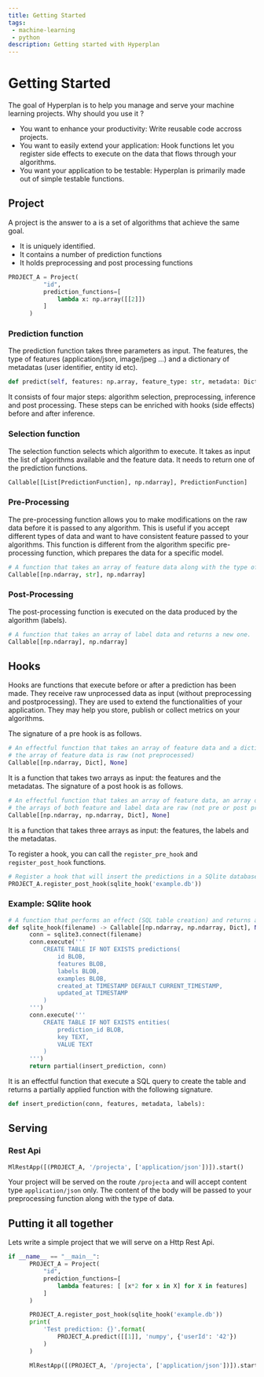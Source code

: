 ```yaml
---
title: Getting Started
tags: 
 - machine-learning 
 - python
description: Getting started with Hyperplan
---
```


# Getting Started

The goal of Hyperplan is to help you manage and serve your machine learning projects. Why should you use it ?

* You want to enhance your productivity: Write reusable code accross projects.
* You want to easily extend your application: Hook functions let you register side effects to execute on the data that flows through your algorithms.
* You want your application to be testable: Hyperplan is primarily made out of simple testable functions.

## Project 

A project is the answer to a is a set of algorithms that achieve the same goal. 
* It is uniquely identified.
* It contains a number of prediction functions
* It holds preprocessing and post processing functions
```python
PROJECT_A = Project(
          "id",
          prediction_functions=[
              lambda x: np.array([[2]])
          ]
      )
```

### Prediction function
The prediction function takes three parameters as input. The features, the type of features (application/json, image/jpeg ...) and a dictionary of metadatas (user identifier, entity id etc).
```python
def predict(self, features: np.array, feature_type: str, metadata: Dict) -> np.ndarray:
```

It consists of four major steps: algorithm selection, preprocessing, inference and post processing. These steps can be enriched with hooks (side effects) before and after inference.
### Selection function
The selection function selects which algorithm to execute. It takes as input the list of algorithms available and the feature data. It needs to return one of the prediction functions.
```python
Callable[[List[PredictionFunction], np.ndarray], PredictionFunction]
```

### Pre-Processing

The pre-processing function allows you to make modifications on the raw data before it is passed to any algorithm. This is useful if you accept different types of data and want to have consistent feature passed to your algorithms. This function is different from the algorithm specific pre-processing function, which prepares the data for a specific model.

```python
# A function that takes an array of feature data along with the type of data (application/json, image/jpeg ...) and returns a new array of feature data.
Callable[[np.ndarray, str], np.ndarray]
```

### Post-Processing
The post-processing function is executed on the data produced by the algorithm (labels).

```python
# A function that takes an array of label data and returns a new one.
Callable[[np.ndarray], np.ndarray]
```

## Hooks
Hooks are functions that execute before or after a prediction has been made. They receive raw unprocessed data as input (without preprocessing and postprocessing). They are used to extend the functionalities of your application. They may help you store, publish or collect metrics on your algorithms. 

The signature of a pre hook is as follows.
```python
# An effectful function that takes an array of feature data and a dictionary of metadatas and returns nothing.
# the array of feature data is raw (not preprocessed)
Callable[[np.ndarray, Dict], None]
```
It is a function that takes two arrays as input: the features and the metadatas. The signature of a post hook is as follows.
```python
# An effectful function that takes an array of feature data, an array of label data, a dictionary of metadatas and returns nothing.
# the arrays of both feature and label data are raw (not pre or post processed)
Callable[[np.ndarray, np.ndarray, Dict], None]
```
It is a function that takes three arrays as input: the features, the labels and the metadatas.

To register a hook, you can call the `register_pre_hook` and `register_post_hook` functions.
```python
# Register a hook that will insert the predictions in a SQlite database.
PROJECT_A.register_post_hook(sqlite_hook('example.db'))
```

### Example: SQlite hook

```python
# A function that performs an effect (SQL table creation) and returns a hook function.
def sqlite_hook(filename) -> Callable[[np.ndarray, np.ndarray, Dict], None]:
      conn = sqlite3.connect(filename)
      conn.execute('''
          CREATE TABLE IF NOT EXISTS predictions(
              id BLOB,
              features BLOB,
              labels BLOB,
              examples BLOB,
              created_at TIMESTAMP DEFAULT CURRENT_TIMESTAMP,
              updated_at TIMESTAMP
          )
      ''')
      conn.execute('''
          CREATE TABLE IF NOT EXISTS entities(
              prediction_id BLOB,
              key TEXT,
              VALUE TEXT
          )
      ''')
      return partial(insert_prediction, conn)
```
It is an effectful function that execute a SQL query to create the table and returns a partially applied function with the following signature.
```python
def insert_prediction(conn, features, metadata, labels):
```

## Serving 

### Rest Api
```python
MlRestApp([(PROJECT_A, '/projecta', ['application/json'])]).start()
```
Your project will be served on the route `/projecta` and will accept content type `application/json` only. The content of the body will be passed to your preprocessing function along with the type of data.


## Putting it all together
Lets write a simple project that we will serve on a Http Rest Api.
```python
if __name__ == "__main__":
      PROJECT_A = Project(
          "id",
          prediction_functions=[
              lambda features: [ [x*2 for x in X] for X in features]
          ]
      )

      PROJECT_A.register_post_hook(sqlite_hook('example.db'))
      print(
          'Test prediction: {}'.format(
              PROJECT_A.predict([[1]], 'numpy', {'userId': '42'})
          )
      )

      MlRestApp([(PROJECT_A, '/projecta', ['application/json'])]).start()

```
